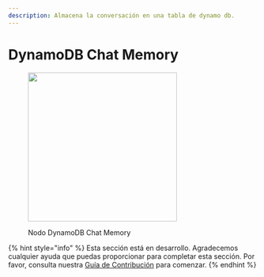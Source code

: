 ```yaml
---
description: Almacena la conversación en una tabla de dynamo db.
---
```


# DynamoDB Chat Memory

<figure><img src="../../../.gitbook/assets/image (107).png" alt="" width="301"><figcaption><p>Nodo DynamoDB Chat Memory</p></figcaption></figure>

{% hint style="info" %}
Esta sección está en desarrollo. Agradecemos cualquier ayuda que puedas proporcionar para completar esta sección. Por favor, consulta nuestra [Guía de Contribución](../../../contributing/) para comenzar.
{% endhint %}

